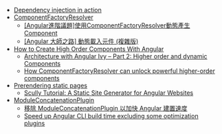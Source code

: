 + [Dependency injection in action](https://angular.tw/guide/dependency-injection-in-action)
+ [ComponentFactoryResolver](https://angular.tw/api/core/ComponentFactoryResolver)
    - [[Angular進階議題]使用ComponentFactoryResolver動態產生Component](https://dotblogs.com.tw/wellwind/2017/06/21/dynamic-component-with-component-factory-resolver)
    - [[Angular 大師之路] 動態載入元件 (複雜版)](https://fullstackladder.dev/blog/2018/10/29/mastering-angular-15-dynamic-component-loader-advanced/)
+ [How to Create High Order Components With Angular](https://dzone.com/articles/how-to-create-high-order-components-with-angular)
    - [Architecture with Angular Ivy – Part 2: Higher order and dynamic Components](https://www.angulararchitects.io/en/aktuelles/architecture-with-angular-ivy-part-2-higher-order-and-dynamic-components/)
    - [How ComponentFactoryResolver can unlock powerful higher-order components](https://www.bitovi.com/blog/how-componentfactoryresolver-can-unlock-powerful-higher-order-components)
+ [Prerendering static pages](https://angular.io/guide/prerendering)
    - [Scully Tutorial: A Static Site Generator for Angular Websites](https://snipcart.com/blog/angular-static-site-generator-scully)
+ [ModuleConcatenationPlugin](https://webpack.js.org/plugins/module-concatenation-plugin/)
    - [移除 ModuleConcatenationPlugin 以加快 Angular 建置速度](https://fullstackladder.dev/blog/2022/07/29/speed-up-angular-build-time-by-remove-module-concatenation-plugin/)
    - [Speed up Angular CLI build time excluding some optimization plugins](https://medium.com/@geor.oikonomopoulos/a68b6ae8cdd9)
